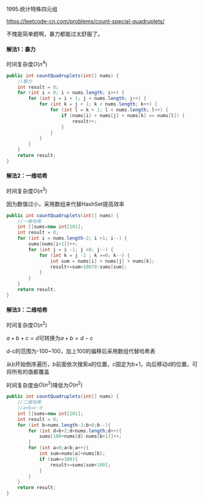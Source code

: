1995.统计特殊四元组

https://leetcode-cn.com/problems/count-special-quadruplets/

不愧是简单题啊，暴力都能过太舒服了。



#### 解法1：暴力

时间复杂度$O(n^4)$

```java
public int countQuadruplets(int[] nums) {
    //暴力
    int result = 0;
    for (int i = 0; i < nums.length; i++) {
        for (int j = i + 1; j < nums.length; j++) {
            for (int k = j + 1; k < nums.length; k++) {
                for (int l = k + 1; l < nums.length; l++) {
                    if (nums[i] + nums[j] + nums[k] == nums[l]) {
                        result++;
                    }
                }
            }
        }
    }
    return result;
}
```



#### 解法2：一维哈希

时间复杂度$O(n^3)$

因为数值过小，采用数组来代替HashSet提高效率

```java
public int countQuadruplets(int[] nums) {
    //一维哈希
    int []sums=new int[101];
    int result = 0;
    for (int i = nums.length-2; i >1; i--) {
        sums[nums[i+1]]++;
        for (int j = i -1; j >0; j--) {
            for (int k = j -1 ; k >=0; k--) {
                int sum = nums[i] + nums[j] + nums[k];
                result+=sum>100?0:sums[sum];
            }
        }
    }
    return result;
}
```



#### 解法3：二维哈希

时间复杂度$O(n^2)$

$a+b+c=d$可转换为$a+b=d-c$

d-c的范围为-100~100，加上100的偏移后采用数组代替哈希表

从b开始倒序遍历，b前面依次搜索a的位置，c固定为b+1，向后移动d的位置，可将所有的值都覆盖

时间复杂度由$O(n^3)$降低为$O(n^2)$

```java
public int countQuadruplets(int[] nums) {
    //二维哈希
    //a+b=c-d
    int []sums=new int[201];
    int result = 0;
    for (int b=nums.length-3;b>0;b--){
        for (int d=b+2;d<nums.length;d++){
            sums[100+nums[d]-nums[b+1]]++;
        }
        for (int a=0;a<b;a++){
            int sum=nums[a]+nums[b];
            if (sum<=100){
                result+=sums[sum+100];
            }
        }
    }
    return result;
}
```

